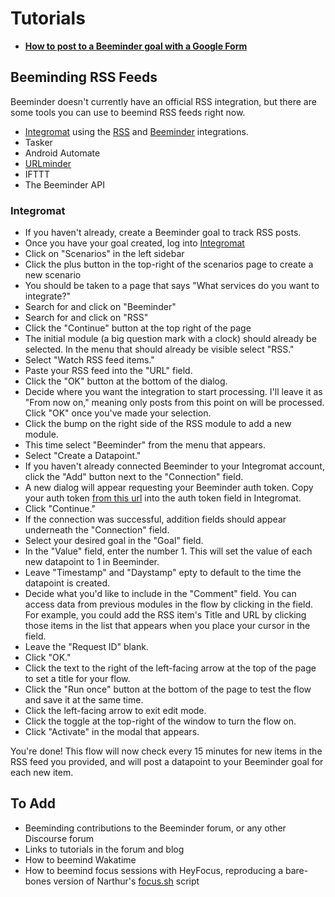 # Tutorials

- [**How to post to a Beeminder goal with a Google Form**](https://forum.beeminder.com/t/how-to-post-to-a-beeminder-goal-with-a-google-form/7746)

## Beeminding RSS Feeds

Beeminder doesn't currently have an official RSS integration, but there are some tools you can use to beemind RSS feeds right now.

- [Integromat](https://www.integromat.com/en/) using the [RSS](https://www.integromat.com/en/integrations/rss) and [Beeminder](https://www.integromat.com/en/integrations/beeminder) integrations.
- Tasker
- Android Automate
- [URLminder](https://help.beeminder.com/article/88-urlminder)
- IFTTT
- The Beeminder API

### Integromat

- If you haven't already, create a Beeminder goal to track RSS posts.
- Once you have your goal created, log into [Integromat](https://www.integromat.com/en/)
- Click on "Scenarios" in the left sidebar
- Click the plus button in the top-right of the scenarios page to create a new scenario
- You should be taken to a page that says "What services do you want to integrate?"
- Search for and click on "Beeminder"
- Search for and click on "RSS"
- Click the "Continue" button at the top right of the page
- The initial module (a big question mark with a clock) should already be selected. In the menu that should already be visible select "RSS."
- Select "Watch RSS feed items."
- Paste your RSS feed into the "URL" field.
- Click the "OK" button at the bottom of the dialog.
- Decide where you want the integration to start processing. I'll leave it as "From now on," meaning only posts from this point on will be processed. Click "OK" once you've made your selection.
- Click the bump on the right side of the RSS module to add a new module.
- This time select "Beeminder" from the menu that appears.
- Select "Create a Datapoint."
- If you haven't already connected Beeminder to your Integromat account, click the "Add" button next to the "Connection" field.
- A new dialog will appear requesting your Beeminder auth token. Copy your auth token [from this url](https://www.beeminder.com/api/v1/auth_token.json) into the auth token field in Integromat.
- Click "Continue."
- If the connection was successful, addition fields should appear underneath the "Connection" field.
- Select your desired goal in the "Goal" field.
- In the "Value" field, enter the number 1. This will set the value of each new datapoint to 1 in Beeminder.
- Leave "Timestamp" and "Daystamp" epty to default to the time the datapoint is created.
- Decide what you'd like to include in the "Comment" field. You can access data from previous modules in the flow by clicking in the field. For example, you could add the RSS item's Title and URL by clicking those items in the list that appears when you place your cursor in the field.
- Leave the "Request ID" blank.
- Click "OK."
- Click the text to the right of the left-facing arrow at the top of the page to set a title for your flow.
- Click the "Run once" button at the bottom of the page to test the flow and save it at the same time.
- Click the left-facing arrow to exit edit mode.
- Click the toggle at the top-right of the window to turn the flow on.
- Click "Activate" in the modal that appears. 

You're done! This flow will now check every 15 minutes for new items in the RSS feed you provided, and will post a datapoint to your Beeminder goal for each new item.

## To Add

- Beeminding contributions to the Beeminder forum, or any other Discourse forum
- Links to tutorials in the forum and blog
- How to beemind Wakatime
- How to beemind focus sessions with HeyFocus, reproducing a bare-bones version of Narthur's [focus.sh](https://github.com/narthur/focus.sh/blob/main/focus.sh) script

